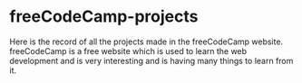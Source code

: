 # freeCodeCamp-projects
Here is the record of all the projects made in the freeCodeCamp website. freeCodeCamp is a free website which is used to learn the web development and is very interesting and is having many things to learn from it.
